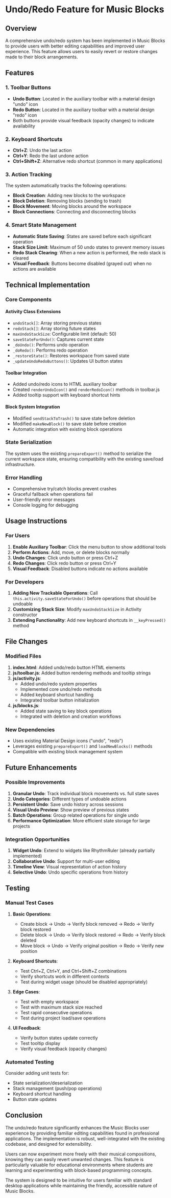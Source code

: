 # Undo/Redo Feature for Music Blocks

## Overview

A comprehensive undo/redo system has been implemented in Music Blocks to provide users with better editing capabilities and improved user experience. This feature allows users to easily revert or restore changes made to their block arrangements.

## Features

### 1. Toolbar Buttons

-   **Undo Button**: Located in the auxiliary toolbar with a material design "undo" icon
-   **Redo Button**: Located in the auxiliary toolbar with a material design "redo" icon
-   Both buttons provide visual feedback (opacity changes) to indicate availability

### 2. Keyboard Shortcuts

-   **Ctrl+Z**: Undo the last action
-   **Ctrl+Y**: Redo the last undone action
-   **Ctrl+Shift+Z**: Alternative redo shortcut (common in many applications)

### 3. Action Tracking

The system automatically tracks the following operations:

-   **Block Creation**: Adding new blocks to the workspace
-   **Block Deletion**: Removing blocks (sending to trash)
-   **Block Movement**: Moving blocks around the workspace
-   **Block Connections**: Connecting and disconnecting blocks

### 4. Smart State Management

-   **Automatic State Saving**: States are saved before each significant operation
-   **Stack Size Limit**: Maximum of 50 undo states to prevent memory issues
-   **Redo Stack Clearing**: When a new action is performed, the redo stack is cleared
-   **Visual Feedback**: Buttons become disabled (grayed out) when no actions are available

## Technical Implementation

### Core Components

#### Activity Class Extensions

-   `undoStack[]`: Array storing previous states
-   `redoStack[]`: Array storing future states
-   `maxUndoStackSize`: Configurable limit (default: 50)
-   `saveStateForUndo()`: Captures current state
-   `_doUndo()`: Performs undo operation
-   `_doRedo()`: Performs redo operation
-   `_restoreState()`: Restores workspace from saved state
-   `_updateUndoRedoButtons()`: Updates UI button states

#### Toolbar Integration

-   Added undo/redo icons to HTML auxiliary toolbar
-   Created `renderUndoIcon()` and `renderRedoIcon()` methods in toolbar.js
-   Added tooltip support with keyboard shortcut hints

#### Block System Integration

-   Modified `sendStackToTrash()` to save state before deletion
-   Modified `makeNewBlock()` to save state before creation
-   Automatic integration with existing block operations

### State Serialization

The system uses the existing `prepareExport()` method to serialize the current workspace state, ensuring compatibility with the existing save/load infrastructure.

### Error Handling

-   Comprehensive try/catch blocks prevent crashes
-   Graceful fallback when operations fail
-   User-friendly error messages
-   Console logging for debugging

## Usage Instructions

### For Users

1. **Enable Auxiliary Toolbar**: Click the menu button to show additional tools
2. **Perform Actions**: Add, move, or delete blocks normally
3. **Undo Changes**: Click undo button or press Ctrl+Z
4. **Redo Changes**: Click redo button or press Ctrl+Y
5. **Visual Feedback**: Disabled buttons indicate no actions available

### For Developers

1. **Adding New Trackable Operations**: Call `this.activity.saveStateForUndo()` before operations that should be undoable
2. **Customizing Stack Size**: Modify `maxUndoStackSize` in Activity constructor
3. **Extending Functionality**: Add new keyboard shortcuts in `__keyPressed()` method

## File Changes

### Modified Files

1. **index.html**: Added undo/redo button HTML elements
2. **js/toolbar.js**: Added button rendering methods and tooltip strings
3. **js/activity.js**:
    - Added undo/redo system properties
    - Implemented core undo/redo methods
    - Added keyboard shortcut handling
    - Integrated toolbar button initialization
4. **js/blocks.js**:
    - Added state saving to key block operations
    - Integrated with deletion and creation workflows

### New Dependencies

-   Uses existing Material Design icons ("undo", "redo")
-   Leverages existing `prepareExport()` and `loadNewBlocks()` methods
-   Compatible with existing block management system

## Future Enhancements

### Possible Improvements

1. **Granular Undo**: Track individual block movements vs. full state saves
2. **Undo Categories**: Different types of undoable actions
3. **Persistent Undo**: Save undo history across sessions
4. **Visual Undo Preview**: Show preview of previous states
5. **Batch Operations**: Group related operations for single undo
6. **Performance Optimization**: More efficient state storage for large projects

### Integration Opportunities

1. **Widget Undo**: Extend to widgets like RhythmRuler (already partially implemented)
2. **Collaborative Undo**: Support for multi-user editing
3. **Timeline View**: Visual representation of action history
4. **Selective Undo**: Undo specific operations from history

## Testing

### Manual Test Cases

1. **Basic Operations**:

    - Create block → Undo → Verify block removed → Redo → Verify block restored
    - Delete block → Undo → Verify block restored → Redo → Verify block deleted
    - Move block → Undo → Verify original position → Redo → Verify new position

2. **Keyboard Shortcuts**:

    - Test Ctrl+Z, Ctrl+Y, and Ctrl+Shift+Z combinations
    - Verify shortcuts work in different contexts
    - Test during widget usage (should be disabled appropriately)

3. **Edge Cases**:

    - Test with empty workspace
    - Test with maximum stack size reached
    - Test rapid consecutive operations
    - Test during project load/save operations

4. **UI Feedback**:
    - Verify button states update correctly
    - Test tooltip display
    - Verify visual feedback (opacity changes)

### Automated Testing

Consider adding unit tests for:

-   State serialization/deserialization
-   Stack management (push/pop operations)
-   Keyboard shortcut handling
-   Button state updates

## Conclusion

The undo/redo feature significantly enhances the Music Blocks user experience by providing familiar editing capabilities found in professional applications. The implementation is robust, well-integrated with the existing codebase, and designed for extensibility.

Users can now experiment more freely with their musical compositions, knowing they can easily revert unwanted changes. This feature is particularly valuable for educational environments where students are learning and experimenting with block-based programming concepts.

The system is designed to be intuitive for users familiar with standard desktop applications while maintaining the friendly, accessible nature of Music Blocks.
